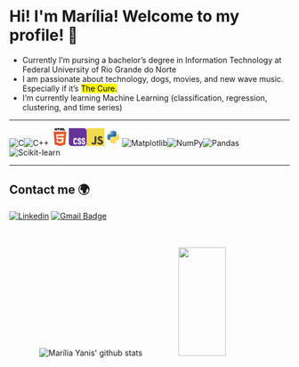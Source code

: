 # Hi! I'm Marília! Welcome to my profile! 👋

- Currently I’m pursing a bachelor’s degree in Information Technology at Federal University of Rio Grande do Norte
- I am passionate about technology, dogs, movies, and new wave music. Especially if it’s <mark>The Cure.</mark>
- I’m currently learning Machine Learning (classification, regression, clustering, and time series)

---

<img height="32" src="https://cdn.iconscout.com/icon/free/png-512/c-programming-569564.png" alt="C"/><img height="32" src="https://cdn.jsdelivr.net/gh/devicons/devicon@latest/icons/cplusplus/cplusplus-original.svg" alt="C++"/>
<img height="32" src="https://raw.githubusercontent.com/github/explore/80688e429a7d4ef2fca1e82350fe8e3517d3494d/topics/html/html.png" alt="HTML5"/><img height="32" src="https://raw.githubusercontent.com/github/explore/80688e429a7d4ef2fca1e82350fe8e3517d3494d/topics/css/css.png" alt="CSS"/><img height="32" src="https://raw.githubusercontent.com/github/explore/80688e429a7d4ef2fca1e82350fe8e3517d3494d/topics/javascript/javascript.png" alt="JavaScript"/><img height="32" src="https://raw.githubusercontent.com/github/explore/80688e429a7d4ef2fca1e82350fe8e3517d3494d/topics/python/python.png" alt="Python"/><img height="32" src="https://cdn.jsdelivr.net/gh/devicons/devicon@latest/icons/matplotlib/matplotlib-original.svg" alt="Matplotlib"/><img height="32" src="https://cdn.jsdelivr.net/gh/devicons/devicon@latest/icons/numpy/numpy-original.svg" alt="NumPy"/><img height="32" src="https://cdn.jsdelivr.net/gh/devicons/devicon@latest/icons/pandas/pandas-original.svg" alt="Pandas"/><img height="32" src="https://cdn.jsdelivr.net/gh/devicons/devicon@latest/icons/scikitlearn/scikitlearn-original.svg" alt="Scikit-learn"/>

---
## Contact me 🌍
[![Linkedin](https://img.shields.io/badge/-Linkedin-blue?style=flat-square&logo=Linkedin&logoColor=white&link=https://www.linkedin.com/in/mariliayanis/)](https://www.linkedin.com/in/mariliayanis/)
[![Gmail Badge](https://img.shields.io/badge/-Gmail-FF0000?style=flat-square&labelColor=FF0000&logo=gmail&logoColor=white)](mailto:marilia.candido.135@ufrn.edu.br)

<br/>
<br/>
<div align="center">  
  <img width="49%" height="195px" src="https://github-readme-stats.vercel.app/api?username=mariiyanis&show_icons=true&count_private=true&hide_border=false&title_color=9b4dca&icon_color=9b4dca&text_color=9b4dca&bg_color=0d1117" alt="Marília Yanis' github stats" /> 
  <img width="41%" height="195px" src="https://github-readme-stats.vercel.app/api/top-langs/?username=mariiyanis&layout=compact&hide_border=false&title_color=9b4dca&text_color=9b4dca&bg_color=0d1117" />
</div>
<br/>

